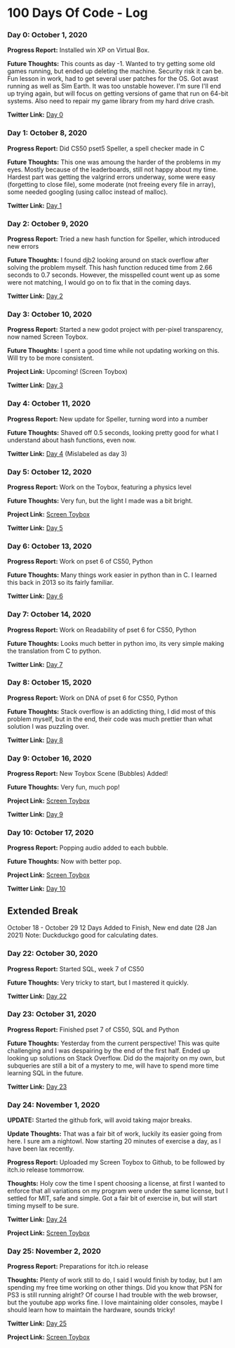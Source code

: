 # 100 Days Of Code - Log

### Day 0: October 1, 2020

**Progress Report:** Installed win XP on Virtual Box.

**Future Thoughts:** This counts as day -1. Wanted to try getting some old games running, but ended up deleting the machine. Security risk it can be. Fun lesson in work, had to get several user patches for the OS. Got avast running as well as Sim Earth. It was too unstable however. I'm sure I'll end up trying again, but will focus on getting versions of game that run on 64-bit systems. Also need to repair my game library from my hard drive crash.

**Twitter Link:** [Day 0](https://twitter.com/KaizarNike/status/1311579853087559682)


### Day 1: October 8, 2020

**Progress Report:** Did CS50 pset5 Speller, a spell checker made in C

**Future Thoughts:** This one was amoung the harder of the problems in my eyes. Mostly because of the leaderboards, still not happy about my time. Hardest part was getting the valgrind errors underway, some were easy (forgetting to close file), some moderate (not freeing every file in array), some needed googling (using calloc instead of malloc).

**Twitter Link:** [Day 1](https://twitter.com/KaizarNike/status/1314506813136687106)


### Day 2: October 9, 2020

**Progress Report:** Tried a new hash function for Speller, which introduced new errors

**Future Thoughts:** I found djb2 looking around on stack overflow after solving the problem myself. This hash function reduced time from 2.66 seconds to 0.7 seconds. However, the misspelled count went up as some were not matching, I would go on to fix that in the coming days.

**Twitter Link:** [Day 2](https://twitter.com/KaizarNike/status/1314687355295543297)


### Day 3: October 10, 2020

**Progress Report:** Started a new godot project with per-pixel transparency, now named Screen Toybox.

**Future Thoughts:** I spent a good time while not updating working on this. Will try to be more consistent.

**Project Link:** Upcoming! (Screen Toybox)

**Twitter Link:** [Day 3](https://twitter.com/KaizarNike/status/1314864480921309184)


### Day 4: October 11, 2020

**Progress Report:** New update for Speller, turning word into a number

**Future Thoughts:** Shaved off 0.5 seconds, looking pretty good for what I understand about hash functions, even now.

**Twitter Link:** [Day 4](https://twitter.com/KaizarNike/status/1315437134870970369) (Mislabeled as day 3)


### Day 5: October 12, 2020

**Progress Report:** Work on the Toybox, featuring a physics level

**Future Thoughts:** Very fun, but the light I made was a bit bright.

**Project Link:** [Screen Toybox](https://github.com/KaizNike/screen-toybox)

**Twitter Link:** [Day 5](https://twitter.com/KaizarNike/status/1315529464630194178)


### Day 6: October 13, 2020

**Progress Report:** Work on pset 6 of CS50, Python

**Future Thoughts:** Many things work easier in python than in C. I learned this back in 2013 so its fairly familiar.

**Twitter Link:** [Day 6](https://twitter.com/KaizarNike/status/1316228637377597441)


### Day 7: October 14, 2020

**Progress Report:** Work on Readability of pset 6 for CS50, Python

**Future Thoughts:** Looks much better in python imo, its very simple making the translation from C to python.

**Twitter Link:** [Day 7](https://twitter.com/KaizarNike/status/1316521871324729345)


### Day 8: October 15, 2020

**Progress Report:** Work on DNA of pset 6 for CS50, Python

**Future Thoughts:** Stack overflow is an addicting thing, I did most of this problem myself, but in the end, their code was much prettier than what solution I was puzzling over.

**Twitter Link:** [Day 8](https://twitter.com/KaizarNike/status/1316948386558390274)


### Day 9: October 16, 2020

**Progress Report:** New Toybox Scene (Bubbles) Added!

**Future Thoughts:** Very fun, much pop!

**Project Link:** [Screen Toybox](https://github.com/KaizNike/screen-toybox)

**Twitter Link:** [Day 9](https://twitter.com/KaizarNike/status/1317287346375708674)


### Day 10: October 17, 2020

**Progress Report:** Popping audio added to each bubble.

**Future Thoughts:** Now with better pop.

**Project Link:** [Screen Toybox](https://github.com/KaizNike/screen-toybox)

**Twitter Link:** [Day 10](https://twitter.com/KaizarNike/status/1317632309282091008)


## Extended Break
October 18 - October 29
12 Days Added to Finish, New end date (28 Jan 2021)
Note: Duckduckgo good for calculating dates.


### Day 22: October 30, 2020

**Progress Report:** Started SQL, week 7 of CS50

**Future Thoughts:** Very tricky to start, but I mastered it quickly.

**Twitter Link:** [Day 22](https://twitter.com/KaizarNike/status/1322100082452299776)


### Day 23: October 31, 2020

**Progress Report:** Finished pset 7 of CS50, SQL and Python

**Future Thoughts:** Yesterday from the current perspective! This was quite challenging and I was despairing by the end of the first half. Ended up looking up solutions on Stack Overflow. Did do the majority on my own, but subqueries are still a bit of a mystery to me, will have to spend more time learning SQL in the future.

**Twitter Link:** [Day 23](https://twitter.com/KaizarNike/status/1322682683227402242)


### Day 24: November 1, 2020

**UPDATE:** Started the github fork, will avoid taking major breaks.

**Update Thoughts:** That was a fair bit of work, luckily its easier going from here. I sure am a nightowl. Now starting 20 minutes of exercise a day, as I have been lax recently.

**Progress Report:** Uploaded my Screen Toybox to Github, to be followed by itch.io release tommorrow.

**Thoughts:** Holy cow the time I spent choosing a license, at first I wanted to enforce that all variations on my program were under the same license, but I settled for MIT, safe and simple. Got a fair bit of exercise in, but will start timing myself to be sure.

**Twitter Link:** [Day 24](https://twitter.com/KaizarNike/status/1323142431345319938)

**Project Link:** [Screen Toybox](https://github.com/KaizNike/screen-toybox)



### Day 25: November 2, 2020

**Progress Report:** Preparations for itch.io release

**Thoughts:** Plenty of work still to do, I said I would finish by today, but I am spending my free time working on other things. Did you know that PSN for PS3 is still running alright? Of course I had trouble with the web browser, but the youtube app works fine. I love maintaining older consoles, maybe I should learn how to maintain the hardware, sounds tricky! 

**Twitter Link:** [Day 25](https://twitter.com/KaizarNike/status/1323501025534205952)

**Project Link:** [Screen Toybox](https://github.com/KaizNike/screen-toybox)

<!-- Template
### Day X: November X, 2020

**Progress Report:**

**Thoughts:**

**Twitter Link:** [Day X]()
-->

<!-- Mega Comment (kept so I can see the markup for learning)
### Day 1: June 27, Monday

**Today's Progress**: I've gone through many exercises on FreeCodeCamp.

**Thoughts** I've recently started coding, and it's a great feeling when I finally solve an algorithm challenge after a lot of attempts and hours spent.

**Link(s) to work**
1. [Find the Longest Word in a String](https://www.freecodecamp.com/challenges/find-the-longest-word-in-a-string)
2. [Title Case a Sentence](https://www.freecodecamp.com/challenges/title-case-a-sentence)
-->
